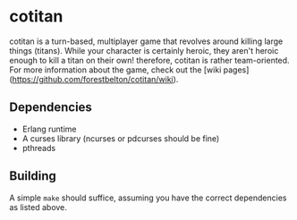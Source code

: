 cotitan
=======
cotitan is a turn-based, multiplayer game that revolves around killing large
things (titans). While your character is certainly heroic, they aren't heroic
enough to kill a titan on their own! therefore, cotitan is rather team-oriented.
For more information about the game, check out the [wiki pages] (https://github.com/forestbelton/cotitan/wiki).

Dependencies
------------
* Erlang runtime
* A curses library (ncurses or pdcurses should be fine)
* pthreads

Building
--------
A simple `make` should suffice, assuming you have the correct dependencies as
listed above.

